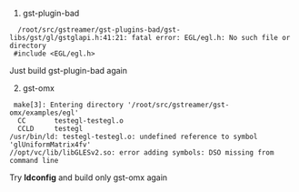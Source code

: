 1. gst-plugin-bad

  ```
    /root/src/gstreamer/gst-plugins-bad/gst-libs/gst/gl/gstglapi.h:41:21: fatal error: EGL/egl.h: No such file or directory
   #include <EGL/egl.h>
  ```
 Just build gst-plugin-bad again
 
 2. gst-omx
 
  ```
   make[3]: Entering directory '/root/src/gstreamer/gst-omx/examples/egl'
    CC       testegl-testegl.o
    CCLD     testegl
  /usr/bin/ld: testegl-testegl.o: undefined reference to symbol 'glUniformMatrix4fv'
  //opt/vc/lib/libGLESv2.so: error adding symbols: DSO missing from command line
  ```

Try **ldconfig** and build only gst-omx again
